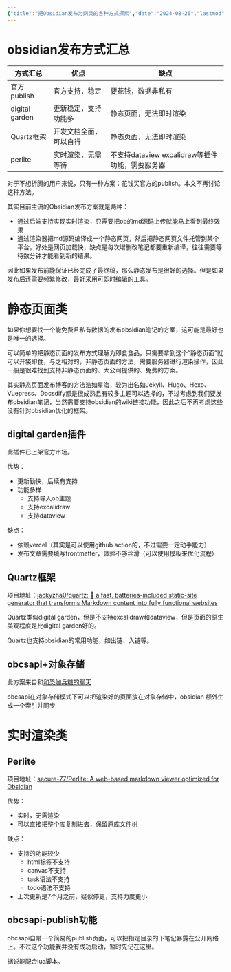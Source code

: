 ```yaml
---
{"title":"把Obsidian发布为网页的各种方式探索","date":"2024-08-26","lastmod":"2024-12-16","creation date":"2024-08-26 13:24","modification date":"星期一 2024 十二月16日 13:21:55","tags":["网站建设","obsidian","obsidian插件","自建博客"],"categories":null,"alases":null,"dg-publish":true,"dg-path":"Obsidian/把Obsidian发布为网页的各种方式探索.md","permalink":"/Obsidian/把Obsidian发布为网页的各种方式探索/","dgPassFrontmatter":true,"noteIcon":""}
---
```



# obsidian发布方式汇总


| 方式汇总           | 优点          | 缺点                                |
| -------------- | ----------- | --------------------------------- |
| 官方publish      | 官方支持，稳定     | 要花钱，数据非私有                         |
| digital garden | 更新稳定，支持功能多  | 静态页面，无法即时渲染                       |
| Quartz框架       | 开发文档全面，可以自行 | 静态页面，无法即时渲染                       |
| perlite        | 实时渲染，无需等待   | 不支持dataview excalidraw等插件功能，需要服务器 |

对于不想折腾的用户来说，只有一种方案：花钱买官方的publish。本文不再讨论这种方法。

其实目前主流的Obsidian发布方案就是两种：
- 通过后端支持实现实时渲染，只需要把ob的md源码上传就能马上看到最终效果
- 通过渲染器把md源码编译成一个静态网页，然后把静态网页文件托管到某个平台，好处是网页加载快，缺点是每次增删改笔记都要重新编译，往往需要等待数分钟才能看到新的结果。

因此如果发布前能保证已经完成了最终稿，那么静态发布是很好的选择。但是如果发布后还需要频繁修改，最好采用可即时编辑的工具。

# 静态页面类

如果你想要找一个能免费且私有数据的发布obsidian笔记的方案，这可能是最好也是唯一的选择。

可以简单的把静态页面的发布方式理解为即食食品，只需要拿到这个“静态页面”就可以开袋即食，与之相对的，非静态页面的方法，需要服务器进行渲染操作，因此一般是很难找到支持非静态页面的、大公司提供的、免费的方案。

其实静态页面发布博客的方法浩如星海，较为出名如Jekyll、Hugo、Hexo、Vuepress、Docsdify都是很成熟且有较多主题可以选择的，不过考虑到我们要发布obsidian笔记，当然需要支持obsidian的wiki链接功能，因此之后不再考虑这些没有针对obsidian优化的框架。

## digital garden插件

此插件已上架官方市场。

优势：
- 更新勤快，后续有支持
- 功能多样
	- 支持导入ob主题
	- 支持excalidraw
	- 支持dataview

缺点：
- 依赖vercel（其实是可以使用github action的，不过需要一定动手能力）
- 发布文章需要填写frontmatter，体验不够丝滑（可以使用模板来优化流程）

## Quartz框架

项目地址：[jackyzha0/quartz: 🌱 a fast, batteries-included static-site generator that transforms Markdown content into fully functional websites](https://github.com/jackyzha0/quartz)

Quartz类似digital garden，但是不支持excalidraw和dataview，但是页面的原生美观程度是比digital garden好的。

Quartz也支持obsidian的常用功能，如出链、入链等。

## obcsapi+对象存储

此方案来自和[和恐咖兵糖的聊天](https://www.ftls.xyz/posts/2024-12-09-hugo-obsidian-wenku/?atk_comment=155&atk_notify_key=GCFXN#:~:text=%E9%9D%99%E6%80%81%E5%8D%9A%E5%AE%A2%E7%A1%AE%E5%AE%9E,%E5%8F%AF%E8%83%BD%E8%BF%9B%E8%A1%8C%E4%BC%98%E5%8C%96%E3%80%82)

obcsapi在对象存储模式下可以把渲染好的页面放在对象存储中，obsidian 额外生成一个索引并同步

# 实时渲染类

## Perlite

项目地址：[secure-77/Perlite: A web-based markdown viewer optimized for Obsidian](https://github.com/secure-77/Perlite)

优势：
- 实时，无需渲染
- 可以直接把整个库复制进去，保留原库文件树

缺点：
- 支持的功能较少
	- html标签不支持
	- canvas不支持
	- task语法不支持
	- todo语法不支持
- 上次更新是7个月之前，疑似停更，支持力度更小

## obcsapi-publish功能

obcsapi自带一个简易的publish页面，可以把指定目录的下笔记暴露在公开网络上。不过这个功能我并没有成功启动，暂时先记在这里。

据说能配合lua脚本。